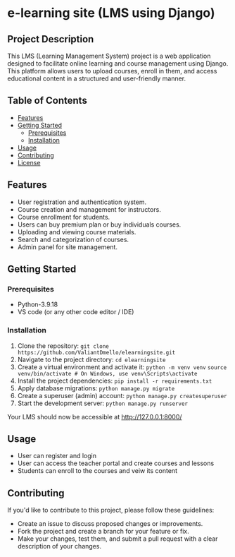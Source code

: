 # e-learning site (LMS using Django)

## Project Description
This LMS (Learning Management System) project is a web application designed to facilitate online learning and course management using Django. This platform allows users to upload courses, enroll in them, and access educational content in a structured and user-friendly manner.

## Table of Contents

- [Features](#features)
- [Getting Started](#getting-started)
  - [Prerequisites](#prerequisites)
  - [Installation](#installation)
- [Usage](#usage)
- [Contributing](#contributing)
- [License](#license)


## Features
* User registration and authentication system.
* Course creation and management for instructors.
* Course enrollment for students.
* Users can buy premium plan or buy individuals courses.
* Uploading and viewing course materials.
* Search and categorization of courses.
* Admin panel for site management.

## Getting Started

### Prerequisites
* Python-3.9.18
* VS code (or any other code editor / IDE)

### Installation
1. Clone the repository:
  ```git clone https://github.com/ValiantDmello/elearningsite.git```
2. Navigate to the project directory:
  ```cd elearningsite```
3. Create a virtual environment and activate it:
  ```python -m venv venv```
  ```source venv/bin/activate # On Windows, use venv\Scripts\activate```
4. Install the project dependencies:
  ```pip install -r requirements.txt```
5. Apply database migrations:
  ```python manage.py migrate```
6. Create a superuser (admin) account:
  ```python manage.py createsuperuser```
7. Start the development server:
   ```python manage.py runserver```

Your LMS should now be accessible at http://127.0.0.1:8000/

## Usage
* User can register and login
* User can access the teacher portal and create courses and lessons
* Students can enroll to the courses and veiw its content

## Contributing
If you'd like to contribute to this project, please follow these guidelines:

* Create an issue to discuss proposed changes or improvements.
* Fork the project and create a branch for your feature or fix.
* Make your changes, test them, and submit a pull request with a clear description of your changes.

